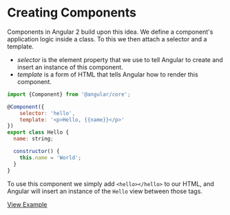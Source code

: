# Creating Components

Components in Angular 2 build upon this idea. We define a component's application logic inside a class. To this we then attach a selector and a template.

- _selector_ is the element property that we use to tell Angular to create and insert an instance of this component.
- _template_ is a form of HTML that tells Angular how to render this component.

``` js
import {Component} from '@angular/core';

@Component({
	selector: 'hello',
	template: '<p>Hello, {{name}}</p>'
})
export class Hello {
  name: string;

  constructor() {
    this.name = 'World';
  }
}
```

To use this component we simply add `<hello></hello>` to our HTML, and Angular will insert an instance of the `Hello` view between those tags.

[View Example](http://plnkr.co/edit/LmsR4psbJZwXH0c4lpMa?p=preview)
